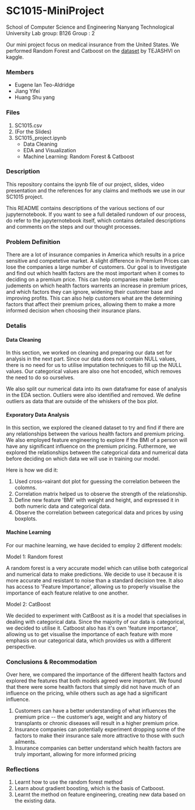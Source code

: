 # SC1015-MiniProject

School of Computer Science and Engineering
Nanyang Technological University
Lab group: B126
Group : 2

Our mini project focus on medical insurance from the United States. We performed Random Forest and Catboost on the [dataset](https://www.kaggle.com/datasets/tejashvi14/medical-insurance-premium-prediction) by TEJASHVI on kaggle.



### Members
- Eugene Ian Teo-Aldridge
- Jiang Yifei
- Huang Shu yang

### Files
1. SC1015.csv  
2. (For the Slides)
3. SC1015_project.ipynb
    - Data Cleaning  
    - EDA and Visualization  
    - Machine Learning: Random Forest & Catboost

### Description
This repository contains the ipynb file of our project, slides, video presentation and the references for any claims and methods we use in our SC1015 project. 

This README contains descriptions of the various sections of our jupyternotebook. If you want to see a full detailed rundown of our process, do refer to the jupyternotebook itself, which contains detailed descriptions and comments on the steps and our thought processes. 



### Problem Definition
There are a lot of insurance companies in America which results in a price sensitive and competetive market. A slight difference in Premium Prices can lose the companies a large number of customers. Our goal is to investigate and find out which health factors are the most important when it comes to deciding on a premium price. This can help companies make better judements on which health factors warrents an increase in premium prices, and which factors they can ignore, widening their customer base and improving profits. This can also help customers what are the determining factors that affect their premium prices, allowing them to make a more informed decision when choosing their insurance plans.

### Detalis
#### Data Cleaning
In this section, we worked on cleaning and preparing our data set for analysis in the next part. Since our data does not contain NULL values, there is no need for us to utilise imputation techniques to fill up the NULL values. Our categorical values are also one hot encoded, which removes the need to do so ourselves. 

We also split our numerical data into its own dataframe for ease of analysis in the EDA section. Outliers were also identified and removed. We define outliers as data that are outside of the whiskers of the box plot.
  

#### Exporatory Data Analysis
In this section, we explored the cleaned dataset to try and find if there are any relationships between the various health factors and premium pricing. We also employed feature engineering to explore if the BMI of a person will have any significant influence on the premium pricing. Futhermore, we explored the relationships between the categorical data and numerical data before deciding on which data we will use in training our model.

Here is how we did it:
  1. Used cross-vairant dot plot for guessing the correlation between the colomns.
  2. Correlation matrix helped us to observe the strength of the relationship.
  3. Define new feature 'BMI' with weight and height, and expressed it in both numeric data and categorical data. 
  4. Observe the correlation between categorical data and prices by using boxplots.  




#### Machine Learning
For our machine learning, we have decided to employ 2 different models:

Model 1: Random forest

A random forest is a very accurate model which can utilise both categorical and numerical data to make predictions. We decide to use it because it is more accurate and resistant to noise than a standard decision tree. It also has access to 'Feature Importance', allowing us to properly visualise the importance of each feature relative to one another.

Model 2: CatBoost

We decided to experiment with CatBoost as it is a model that specialises in dealing with categorical data. Since the majority of our data is categorical, we decided to utilise it. Catboost also has it's own 'feature importance', allowing us to get visualise the importance of each feature with more emphasis on our categorical data, which provides us with a different perspective.
   
   
### Conclusions & Recommodation
Over here, we compared the importance of the different health factors and explored the features that both models agreed were important. We found that there were some health factors that simply did not have much of an influence on the pricing, while others such as age had a significant influence. 

  1.  Customers can have a better understanding of what influences the premium price -- the customer’s age, weight and any history of transplants or chronic diseases will result in a higher premium price.
  2. Insurance companies can potentially experiment dropping some of the factors to make their insurance sale more attractive to those with such ailments.
  3. Insurance companies can better understand which health factors are truly important, allowing for more informed pricing

 
 
 
### Reflections
  1. Learnt how to use the random forest method 
  2. Learn about gradient boosting, which is the basis of Catboost.
  3. Learnt the method on feature engineering, creating new data based on the existing data.


